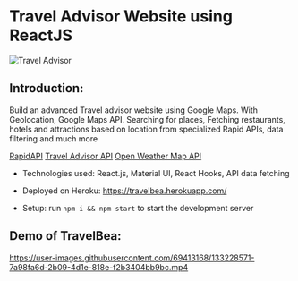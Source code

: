 # Travel Advisor Website using ReactJS

![Travel Advisor](https://i.ibb.co/qph2cZn/image.pngg)






## Introduction:

Build  an advanced Travel advisor website using Google Maps. With Geolocation, Google Maps API.
Searching for places, Fetching restaurants, hotels and attractions based on location from specialized Rapid APIs, data filtering and much more


[RapidAPI](https://rapidapi.com/hub?utm_source=youtube.com/JavaScriptMastery&utm_medium=DevRel&utm_campaign=DevRel)
[Travel Advisor API](https://rapidapi.com/apidojo/api/travel-advisor?utm_source=youtube.com/JavaScriptMastery&utm_medium=DevRel&utm_campaign=DevRel)
[Open Weather Map API](https://rapidapi.com/community/api/open-weather-map?utm_source=youtube.com/JavaScriptMastery&utm_medium=DevRel&utm_campaign=DevRel)

- Technologies used: React.js, Material UI, React Hooks, API data fetching

- Deployed on Heroku: https://travelbea.herokuapp.com/

- Setup: run ```npm i && npm start``` to start the development server

## Demo of TravelBea:

https://user-images.githubusercontent.com/69413168/133228571-7a98fa6d-2b09-4d1e-818e-f2b3404bb9bc.mp4





